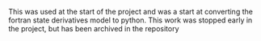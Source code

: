 This was used at the start of the project and was a start at converting the fortran state derivatives model to python. This work was stopped early in the project, but has been archived in the repository
